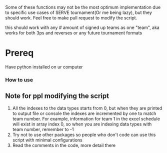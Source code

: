 Some of these functions may not be the most optimum implementation due to specific use cases of SERVE tournament(Or me being lazy), but they should work. Feel free to make pull request to modify the script.

this should work with any # amount of signed up teams as one "team", aka works for both 3ps and reverses or any future tournament formats
# Prereq
Have python installed on ur computer

### How to use

## Note for ppl modifying the script
1. All the indexes to the data types starts from 0, but when they are printed to output file or console the indexes are incremented by one to match team number. For example, information for team 1 in the excel schedule will exist in array index 0, so when you are indexing data types with team number, remember to -1
2. Try not to use other packages so people who don't code can use this script with minimal configurations
3. Read the comments in the code, more detail there